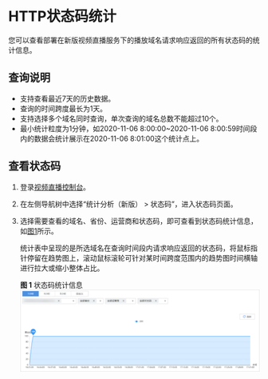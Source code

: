 # HTTP状态码统计<a name="live_01_0068"></a>

您可以查看部署在新版视频直播服务下的播放域名请求响应返回的所有状态码的统计信息。

## 查询说明<a name="section348813113483"></a>

-   支持查看最近7天的历史数据。
-   查询的时间跨度最长为1天。
-   支持选择多个域名同时查询，单次查询的域名总数不能超过10个。
-   最小统计粒度为1分钟，如2020-11-06 8:00:00\~2020-11-06 8:00:59时间段内的数据会统计展示在2020-11-06 8:01:00这个统计点上。

## 查看状态码<a name="section19365341420"></a>

1.  登录[视频直播控制台](https://console.huaweicloud.com/live)。
2.  在左侧导航树中选择“统计分析（新版） \> 状态码”，进入状态码页面。
3.  选择需要查看的域名、省份、运营商和状态码，即可查看到状态码统计信息，如[图1](#fig54591246565)所示。

    统计表中呈现的是所选域名在查询时间段内请求响应返回的状态码，将鼠标指针停留在趋势图上，滚动鼠标滚轮可针对某时间跨度范围内的趋势图时间横轴进行拉大或缩小整体占比。

    **图 1**  状态码统计信息<a name="fig54591246565"></a>  
    ![](figures/状态码统计信息.png "状态码统计信息")


